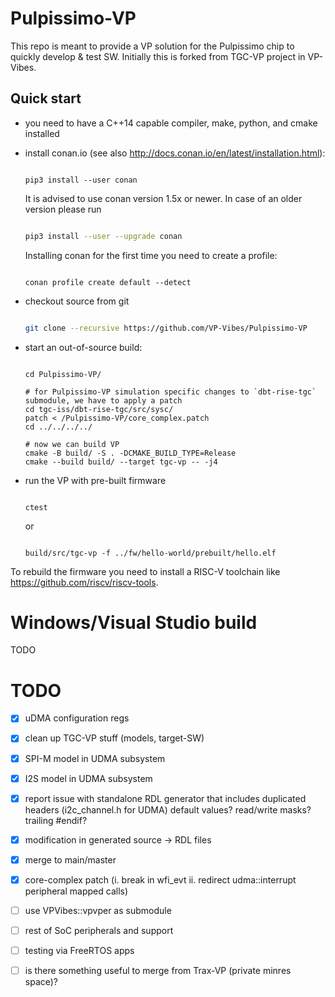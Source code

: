 # Pulpissimo-VP
This repo is meant to provide a VP solution for the Pulpissimo chip to quickly develop &amp; test SW.
Initially this is forked from TGC-VP project in VP-Vibes.

## Quick start

* you need to have a C++14 capable compiler, make, python, and cmake installed

* install conan.io (see also http://docs.conan.io/en/latest/installation.html):
  
  ```

  pip3 install --user conan

  ```
  
  It is advised to use conan version 1.5x or newer. In case of an older version please run
  
  ```sh

  pip3 install --user --upgrade conan

  ``` 
  
  Installing conan for the first time you need to create a profile:
  
  ```
  
  conan profile create default --detect
  
  ```
  
* checkout source from git

  ```sh

  git clone --recursive https://github.com/VP-Vibes/Pulpissimo-VP

  ``` 

* start an out-of-source build:
  
  ```

  cd Pulpissimo-VP/
  
  # for Pulpissimo-VP simulation specific changes to `dbt-rise-tgc` submodule, we have to apply a patch
  cd tgc-iss/dbt-rise-tgc/src/sysc/
  patch < /Pulpissimo-VP/core_complex.patch
  cd ../../../../

  # now we can build VP
  cmake -B build/ -S . -DCMAKE_BUILD_TYPE=Release
  cmake --build build/ --target tgc-vp -- -j4

  ```
  
* run the VP with pre-built firmware

  ```

  ctest

  ```

  or

  ```

  build/src/tgc-vp -f ../fw/hello-world/prebuilt/hello.elf 

  ```
  
To rebuild the firmware you need to install a RISC-V toolchain like https://github.com/riscv/riscv-tools.

# Windows/Visual Studio build
TODO

# TODO
- [x] uDMA configuration regs 
- [x] clean up TGC-VP stuff (models, target-SW)
- [x] SPI-M model in UDMA subsystem
- [x] I2S model in UDMA subsystem
- [x] report issue with standalone RDL generator that includes duplicated headers (i2c_channel.h for UDMA)
      default values? read/write masks?
      trailing #endif?
- [x] modification in generated source -> RDL files
- [x] merge to main/master
- [x] core-complex patch (i. break in wfi_evt ii. redirect udma::interrupt peripheral mapped calls)



- [ ] use VPVibes::vpvper as submodule
- [ ] rest of SoC peripherals and support
- [ ] testing via FreeRTOS apps

- [ ] is there something useful to merge from Trax-VP (private minres space)?
